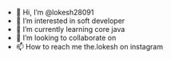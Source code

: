 - 👋 Hi, I’m @lokesh28091
- 👀 I’m interested in soft developer
- 🌱 I’m currently learning core java
- 💞️ I’m looking to collaborate on 
- 📫 How to reach me the.lokesh on instagram
